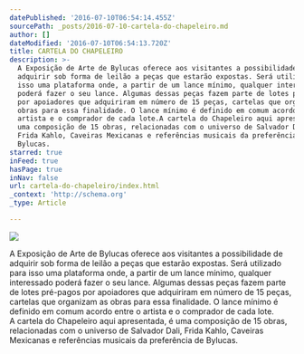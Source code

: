```yaml
---
datePublished: '2016-07-10T06:54:14.455Z'
sourcePath: _posts/2016-07-10-cartela-do-chapeleiro.md
author: []
dateModified: '2016-07-10T06:54:13.720Z'
title: CARTELA DO CHAPELEIRO
description: >-
  A Exposição de Arte de Bylucas oferece aos visitantes a possibilidade de
  adquirir sob forma de leilão a peças que estarão expostas. Será utilizado para
  isso uma plataforma onde, a partir de um lance mínimo, qualquer interessado
  poderá fazer o seu lance. Algumas dessas peças fazem parte de lotes pré-pagos
  por apoiadores que adquiriram em número de 15 peças, cartelas que organizam as
  obras para essa finalidade. O lance mínimo é definido em comum acordo entre o
  artista e o comprador de cada lote.A cartela do Chapeleiro aqui apresentada, é
  uma composição de 15 obras, relacionadas com o universo de Salvador Dali,
  Frida Kahlo, Caveiras Mexicanas e referências musicais da preferência de
  Bylucas. 
starred: true
inFeed: true
hasPage: true
inNav: false
url: cartela-do-chapeleiro/index.html
_context: 'http://schema.org'
_type: Article

---
```

![](https://imgflo.herokuapp.com/graph/vahj1ThiexotieMo/46fe0baf73b8f64d5be8b487be25f867/croprotate.jpg?cropheight=1334&cropwidth=2402&degrees=0&input=https%3A%2F%2Fthe-grid-user-content.s3-us-west-2.amazonaws.com%2F4619e343-8b2a-439c-9164-dc947cfc929a.jpg&x=38&y=0)

A Exposição de Arte de Bylucas oferece aos visitantes a possibilidade de adquirir sob forma de leilão a peças que estarão expostas. Será utilizado para isso uma plataforma onde, a partir de um lance mínimo, qualquer interessado poderá fazer o seu lance. Algumas dessas peças fazem parte de lotes pré-pagos por apoiadores que adquiriram em número de 15 peças, cartelas que organizam as obras para essa finalidade. O lance mínimo é definido em comum acordo entre o artista e o comprador de cada lote.  
A cartela do Chapeleiro aqui apresentada, é uma composição de 15 obras, relacionadas com o universo de Salvador Dali, Frida Kahlo, Caveiras Mexicanas e referências musicais da preferência de Bylucas.